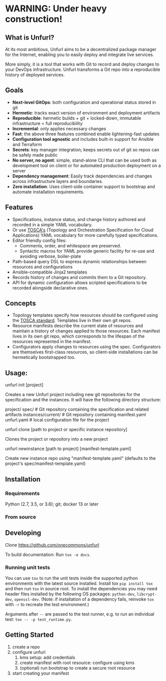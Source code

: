 # WARNING: Under heavy construction!

## What is Unfurl?

At its most ambitious, Unfurl aims to be a decentralized package manager for the Internet, enabling you to easily deploy and integrate live services.

More simply, it is a tool that works with Git to record and deploy changes to your DevOps infrastructure. Unfurl transforms a Git repo into a reproducible history of deployed services.

## Goals

* **Next-level GitOps**: both configuration and operational status stored in git
* **Hermetic**: tracks exact version of environment and deployment artifacts
* **Reproducible**: hermetic builds + git + locked-down, immutable infrastructure = full reproducibility
* **Incremental**: only applies necessary changes
* **Fast**: the above three features combined enable lightening-fast updates
* **Configuration tool agnostic** and includes built-in support for Ansible and Terraform
* **Secrets**: key manager integration; keeps secrets out of git so repos can be safely made public
* **No server, no agent**: simple, stand-alone CLI that can be used both as development tool on client or for automated production deployment on a server
* **Dependency management**: Easily track dependencies and changes across infrastructure layers and boundaries. 
* **Zero installation**: Uses client-side container support to bootstrap and automate installation requirements.

## Features

* Specifications, instance status, and change history authored and recorded in a simple YAML vocabulary. 
* Or use [TOSCA's](https://www.oasis-open.org/committees/tc_home.php?wg_abbrev=tosca) (Topology and Orchestration Specification for Cloud Applications) YAML vocabulary for more carefully typed specifications.
* Editor friendly config files: 
  - Comments, order, and whitespace are preserved.
  - Syntactic macros for YAML provide generic facility for re-use and avoiding verbose, boiler-plate
* Path-based query DSL to express dynamic relationships between resources and configurations
* Ansible-compatible Jinja2 templates
* Records history of changes and commits them to a Git repository.
* API for dynamic configuration allows scripted specifications to be recorded alongside declarative ones.

## Concepts

* Topology templates specify how resources should be configured using the [TOSCA standard](https://www.oasis-open.org/committees/tc_home.php?wg_abbrev=tosca). Templates live in their own git repos.
* Resource manifests describe the current state of resources and maintain a history of changes applied to those resources. Each manifest lives in its own git repo, which corresponds to the lifespan of the resources represented in the manifest.
* Configurators apply changes to resources using the spec. Configurators are themselves first-class resources, so client-side installations can be hermetically bootstrapped too.

## Usage:

  unfurl init [project] 
  
  Creates a new Unfurl project including new git repositories for the specification
  and the instances. It will have the following directory structure:
  
  project/
    spec/ # Git repository containing the specification and related artifacts
    instances/current/ # Git repository containing manifest.yaml
    unfurl.yaml # local configuration file for the project

  unfurl clone [path to project or specific instance repository] 
  
  Clones the project or repository into a new project
  
  unfurl newinstance [path to project] [manifest-template.yaml]
  
  Create new instance repo using "manifest-template.yaml" (defaults to the project's spec/manifest-template.yaml)

## Installation

### Requirements

Python (2.7, 3.5, or 3.6); git; docker 13 or later

### From source

## Developing

Clone https://github.com/onecommons/unfurl

To build documentation: Run `tox -e docs`.

### Running unit tests

You can use `tox` to run the unit tests inside the supported python environments with the latest source installed.
Install tox `pip install tox` and then run `tox` in source root. To install the dependencies you may need header files installed by the following OS packages: `python-dev`, `libcrypt-dev`, `openssl-dev`. (Note: if installation of a dependency fails, reinvoke `tox` with `-r` to recreate the test environment.)

Arguments after `--` are passed to the test runner, e.g. to run an individual test: `tox -- -p test_runtime.py`.

## Getting Started

 1. create a repo
 2. configure unfurl
     1. kms setup: add credentials
     2. create manifest with root resource: configure using kms
     3. (optional) run bootstrap to create a secure root resource
 3. start creating your manifest
